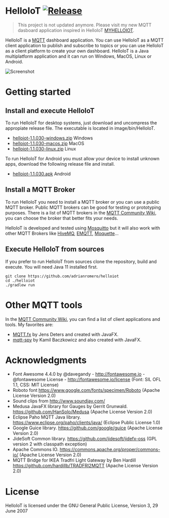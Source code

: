 # HelloIoT [![Release](https://jitpack.io/v/adrianromero/helloiot.svg)](https://jitpack.io/#adrianromero/helloiot)

> This project is not updated anymore. Please visit my new MQTT dasboard application inspired in HelloIoT [MYHELLOIOT](https://github.com/adrianromero/myhelloiot).

HelloIoT is a [MQTT](https://en.wikipedia.org/wiki/MQTT) dashboard application.
You can use HelloIoT as a MQTT client application to publish and subscribe to topics or you can use HelloIoT as a client platform to create your own dashboard.
HelloIoT is a Java multiplatform application and it can run on Windows, MacOS, Linux or Android.

![Screenshot](https://i.imgur.com/qgvpxgy.png)

# Getting started

## Install and execute HelloIoT

To run HelloIoT for desktop systems, just download and uncompress the appropiate release file. The executable is located in image/bin/HelloIoT.

- [helloiot-1.1.030-windows.zip](https://github.com/adrianromero/helloiot/releases/download/1.1.030/helloiot-1.1.030-windows.zip) Windows
- [helloiot-1.1.030-macos.zip](https://github.com/adrianromero/helloiot/releases/download/1.1.030/helloiot-1.1.030-macos.zip) MacOS
- [helloiot-1.1.030-linux.zip](https://github.com/adrianromero/helloiot/releases/download/1.1.030/helloiot-1.1.030-linux.zip) Linux

To run HelloIoT for Android you must allow your device to install unknown apps, download the following release file and install.

- [helloiot-1.1.030.apk](https://github.com/adrianromero/helloiot/releases/download/1.1.030/helloiot-1.1.030.apk) Android

## Install a MQTT Broker

To run HelloIoT you need to install a MQTT broker or you can use a public MQTT broker. Public MQTT brokers can be good for testing or prototyping purposes. There is a list of MQTT brokers in the [MQTT Community Wiki](https://github.com/mqtt/mqtt.github.io/wiki/servers), you can choose the broker that better fits your needs.

HelloIoT is developed and tested using [Mosquitto](http://mosquitto.org/) but it will also work
with other MQTT Brokers like [HiveMQ](http://www.hivemq.com/), [EMQTT](http://emqtt.io/),
[Moquette](https://github.com/andsel/moquette)...

## Execute HelloIoT from sources

If you prefer to run HelloIoT from sources clone the repository, build and execute. You will need Java 11 installed first.

```
git clone https://github.com/adrianromero/helloiot
cd ./helloiot
./gradlew run
```

# Other MQTT tools

In the [MQTT Community Wiki](https://github.com/mqtt/mqtt.github.io/wiki/tools), you can find a list of client applications and tools.
My favorites are:

- [MQTT.fx](http://mqttfx.org/) by Jens Deters and created with JavaFX.
- [mqtt-spy](http://kamilfb.github.io/mqtt-spy/) by Kamil Baczkowicz and also created with JavaFX.

# Acknowledgments

- Font Awesome 4.4.0 by @davegandy - http://fontawesome.io - @fontawesome License - http://fontawesome.io/license (Font: SIL OFL 1.1, CSS: MIT License)
- Roboto font https://www.google.com/fonts/specimen/Roboto (Apache License Version 2.0)
- Sound clips from http://www.soundjay.com/
- Medusa JavaFX library for Gauges by Gerrit Grunwald. https://github.com/HanSolo/Medusa (Apache License Version 2.0)
- Eclipse Paho MQTT Java library. https://www.eclipse.org/paho/clients/java/ (Eclipse Public License 1.0)
- Google Guice library. https://github.com/google/guice (Apache License Version 2.0)
- JideSoft Common library. https://github.com/jidesoft/jidefx-oss (GPL version 2 with classpath exception)
- Apache Commons IO. https://commons.apache.org/proper/commons-io/ (Apache License Version 2.0)
- MQTT Bridge for IKEA Tradfri Light Gateway by Ben Hardill https://github.com/hardillb/TRADFRI2MQTT (Apache License Version 2.0)

# License

HelloIoT is licensed under the GNU General Public License, Version 3, 29 June 2007
